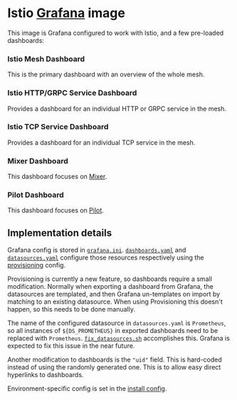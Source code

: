 # Istio [Grafana](https://grafana.com/) image

This image is Grafana configured to work with Istio, and a few
pre-loaded dashboards:

### Istio Mesh Dashboard
This is the primary dashboard with an overview of the whole mesh.

### Istio HTTP/GRPC Service Dashboard
Provides a dashboard for an individual HTTP or GRPC service in the mesh.

### Istio TCP Service Dashboard
Provides a dashboard for an individual TCP service in the mesh.

### Mixer Dashboard
This dashboard focuses on
[Mixer](https://istio.io/docs/concepts/policy-and-control/mixer.html).

### Pilot Dashboard
This dashboard focuses on
[Pilot](https://istio.io/docs/concepts/traffic-management/pilot.html).

## Implementation details

Grafana config is stored in
[`grafana.ini`](grafana.ini). [`dashboards.yaml`](dashboards.yaml) and
[`datasources.yaml`](datasources.yaml) configure those resources
respectively using the
[provisioning](http://docs.grafana.org/administration/provisioning/)
config.

Provisioning is currently a new feature, so dashboards require a small
modification. Normally when exporting a dashboard from Grafana, the
datasources are templated, and then Grafana un-templates on import by
matching to an existing datasource. When using Provisioning this
doesn't happen, so this needs to be done manually.

The name of the configured datasource in `datasources.yaml` is
`Prometheus`, so all instances of `${DS_PROMETHEUS}` in exported
dashboards need to be replaced with
`Prometheus`. [`fix_datasources.sh`](fix_datasources.sh) accomplishes
this. Grafana is expected to fix this issue in the near future.

Another modification to dashboards is the `"uid"` field. This is
hard-coded instead of using the randomly generated one. This is to
allow easy direct hyperlinks to dashboards.

Environment-specific config is set in the [install
config](/install/kubernetes/helm/istio/values.yaml).
